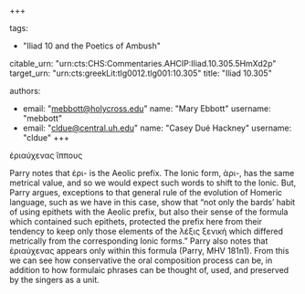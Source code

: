 +++

tags:
- "Iliad 10 and the Poetics of Ambush"

citable_urn: "urn:cts:CHS:Commentaries.AHCIP:Iliad.10.305.5HmXd2p"
target_urn: "urn:cts:greekLit:tlg0012.tlg001:10.305"
title: "Iliad 10.305"

authors:
- email: "mebbott@holycross.edu"
  name: "Mary Ebbott"
  username: "mebbott"
- email: "cldue@central.uh.edu"
  name: "Casey Dué Hackney"
  username: "cldue"
+++

<p>ἐριαύχενας ἵππους</p><p>Parry notes that ἐρι- is the Aeolic prefix. The Ionic form, ἀρι-, has the same metrical value, and so we would expect such words to shift to the Ionic. But, Parry argues, exceptions to that general rule of the evolution of Homeric language, such as we have in this case, show that “not only the bards’ habit of using epithets with the Aeolic prefix, but also their sense of the formula which contained such epithets, protected the prefix here from their tendency to keep only those elements of the λέξις ξενική which differed metrically from the corresponding Ionic forms.” Parry also notes that ἐριαύχενας appears only within this formula (Parry, MHV 181n1). From this we can see how conservative the oral composition process can be, in addition to how formulaic phrases can be thought of, used, and preserved by the singers as a unit.   </p>